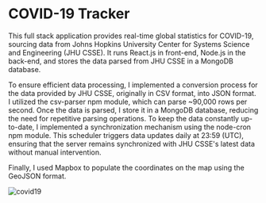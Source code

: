 # COVID-19 Tracker

This full stack application provides real-time global statistics for COVID-19, sourcing data from Johns Hopkins University Center for Systems Science and Engineering (JHU CSSE). It runs React.js in front-end, Node.js in the back-end, and stores the data parsed from JHU CSSE in a MongoDB database.

To ensure efficient data processing, I implemented a conversion process for the data provided by JHU CSSE, originally in CSV format, into JSON format. I utilized the csv-parser npm module, which can parse ~90,000 rows per second. Once the data is parsed, I store it in a MongoDB database, reducing the need for repetitive parsing operations. To keep the data constantly up-to-date, I implemented a synchronization mechanism using the node-cron npm module. This scheduler triggers data updates daily at 23:59 (UTC), ensuring that the server remains synchronized with JHU CSSE's latest data without manual intervention.

Finally, I used Mapbox to populate the coordinates on the map using the GeoJSON format.

![covid19](https://github.com/atirumal/COVID19-Tracker/assets/78452887/288e2422-8477-4ef5-8d23-b8850a87145c)
